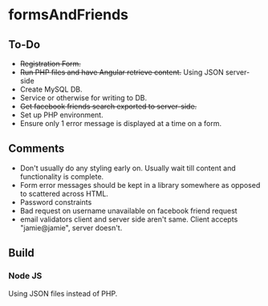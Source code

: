 # formsAndFriends

## To-Do
* ~~Registration Form.~~
* ~~Run PHP files and have Angular retrieve content.~~ Using JSON server-side
* Create MySQL DB.
* Service or otherwise for writing to DB.
* ~~Get facebook friends search exported to server-side.~~
* Set up PHP environment.
* Ensure only 1 error message is displayed at a time on a form.

## Comments

* Don't usually do any styling early on. Usually wait till content and functionality is complete.
* Form error messages should be kept in a library somewhere as opposed to scattered across HTML.
* Password constraints
* Bad request on username unavailable on facebook friend request
* email validators client and server side aren't same. Client accepts "jamie@jamie", server doesn't.

## Build

### Node JS

Using JSON files instead of PHP.